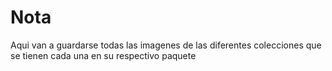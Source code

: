 # Nota
Aqui van a guardarse todas las imagenes de las diferentes colecciones que se tienen cada una en su respectivo paquete
